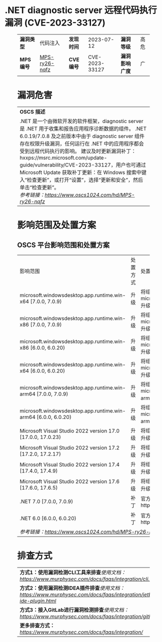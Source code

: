 # .NET diagnostic server 远程代码执行漏洞 (CVE-2023-33127)
<figure class="wp-block-table">
    <table>
        <tbody>
        <tr>
            <td><strong>漏洞类型</strong></td>
            <td>代码注入</td>
            <td><strong>发现时间</strong></td>
            <td>2023-07-12</td>
            <td><strong>漏洞等级</strong></td>
            <td>高危</td>
        </tr>
        <tr>
            <td><strong>MPS编号</strong></td>
            <td><a href="https://www.oscs1024.com/hd/MPS-ry26-nqfz">MPS-ry26-nqfz</a></td>
            <td><strong>CVE编号</strong></td>
            <td>CVE-2023-33127</td>
            <td><strong>漏洞影响广度</strong></td>
            <td>广</td>
        </tr>
        </tbody>
    </table>
</figure>


<figure class="wp-block-table">
    <h1 class="wp-block-heading">漏洞危害</h1>
    <table>
        <tbody>
        <tr>
            <td><strong>OSCS 描述</strong></td>
        </tr>
        <tr>
            <td>.NET 是一个由微软开发的软件框架，diagnostic server 是 .NET 用于收集和报告应用程序诊断数据的组件。
.NET 6.0.19/7.0.8 及之前版本中由于 diagnostic server 组件存在权限升级漏洞，任何运行在 .NET 中的应用程序都会受到远程代码执行的影响。
建议及时更新漏洞补丁：hxxps://msrc.microsoft.com/update-guide/vulnerability/CVE-2023-33127，用户也可通过 Microsoft Update 获取补丁更新：在 Windows 搜索中键入“检查更新”，或打开“设置”，选择“更新和安全”，然后单击“检查更新”。<br><em>参考链接：<a
                    href="https://www.oscs1024.com/hd/MPS-ry26-nqfz">https://www.oscs1024.com/hd/MPS-ry26-nqfz</a></em>
            </td>
        </tr>
        </tbody>
    </table>
</figure>


<figure class="wp-block-table alignleft">
    <h1 class="wp-block-heading">影响范围及处置方案</h1>
    <h2 class="wp-block-heading"><strong>OSCS</strong> <strong>平台影响范围和处置方案</strong></h2>
    <table>
        <tbody>
        <tr>
            <td>影响范围</td>
            <td>处置方式</td>
            <td>处置方法</td>
        </tr>
        <tr><td rowspan="1">microsoft.windowsdesktop.app.runtime.win-x64 [7.0.0, 7.0.9)</td><td>升级</td><td>将组件 microsoft.windowsdesktop.app.runtime.win-x64 升级至 7.0.9 及以上版本</td></tr><tr><td rowspan="1">microsoft.windowsdesktop.app.runtime.win-x86 [7.0.0, 7.0.9)</td><td>升级</td><td>将组件 microsoft.windowsdesktop.app.runtime.win-x86 升级至 7.0.9 及以上版本</td></tr><tr><td rowspan="1">microsoft.windowsdesktop.app.runtime.win-x86 [6.0.0, 6.0.20)</td><td>升级</td><td>将组件 microsoft.windowsdesktop.app.runtime.win-x86 升级至 6.0.20 及以上版本</td></tr><tr><td rowspan="1">microsoft.windowsdesktop.app.runtime.win-x64 [6.0.0, 6.0.20)</td><td>升级</td><td>将组件 microsoft.windowsdesktop.app.runtime.win-x64 升级至 6.0.20 及以上版本</td></tr><tr><td rowspan="1">microsoft.windowsdesktop.app.runtime.win-arm64 [7.0.0, 7.0.9)</td><td>升级</td><td>将组件 microsoft.windowsdesktop.app.runtime.win-arm64 升级至 7.0.9 及以上版本</td></tr><tr><td rowspan="1">microsoft.windowsdesktop.app.runtime.win-arm64 [6.0.0, 6.0.20)</td><td>升级</td><td>将组件 microsoft.windowsdesktop.app.runtime.win-arm64 升级至 6.0.20 及以上版本</td></tr><tr><td rowspan="1">Microsoft Visual Studio 2022 version 17.0 [17.0.0, 17.0.23)</td><td>升级</td><td>将组件 Microsoft Visual Studio 2022 version 17.0 升级至 17.0.23 及以上版本</td></tr><tr><td rowspan="1">Microsoft Visual Studio 2022 version 17.2 [17.2.0, 17.2.17)</td><td>升级</td><td>将组件 Microsoft Visual Studio 2022 version 17.2 升级至 17.2.17 及以上版本</td></tr><tr><td rowspan="1">Microsoft Visual Studio 2022 version 17.4 [17.4.0, 17.4.9)</td><td>升级</td><td>将组件 Microsoft Visual Studio 2022 version 17.4 升级至 17.4.9 及以上版本</td></tr><tr><td rowspan="1">Microsoft Visual Studio 2022 version 17.6 [17.6.0, 17.6.5)</td><td>升级</td><td>将组件 Microsoft Visual Studio 2022 version 17.6 升级至 17.6.5 及以上版本</td></tr><tr><td rowspan="1">.NET 7.0 [7.0.0, 7.0.9)</td><td>补丁</td><td>官方已发布补丁：https://dotnet.microsoft.com/download/dotnet/7.0</td></tr><tr><td rowspan="1">.NET 6.0 [6.0.0, 6.0.20)</td><td>补丁</td><td>官方已发布补丁：https://dotnet.microsoft.com/download/dotnet/6.0</td></tr>
        <tr>
            <td colspan="3"><em>参考链接：</em><em><a
                    href="https://www.oscs1024.com/hd/MPS-ry26-nqfz">https://www.oscs1024.com/hd/MPS-ry26-nqfz</a></em></td>
        </tr>
        </tbody>
    </table>
</figure>


<figure class="wp-block-table">
    <h1 class="wp-block-heading">排查方式</h1>
    <table>
        <tbody>
        <tr>
            <td><strong>方式1：使用漏洞检测CLI工具来排查</strong><em>使用文档：<a
                    href="https://www.murphysec.com/docs/faqs/integration/cli.html">https://www.murphysec.com/docs/faqs/integration/cli.html</a></em>
            </td>
        </tr>
        <tr>
            <td><strong>方式2：使用漏洞检测IDEA插件排查</strong><em>使用文档：<a
                    href="https://www.murphysec.com/docs/faqs/integration/jetbrains-ide-plugin.html">https://www.murphysec.com/docs/faqs/integration/jetbrains-ide-plugin.html</a></em>
            </td>
        </tr>
        <tr>
            <td><strong>方式3：接入GitLab进行漏洞检测排查</strong><em>使用文档：<a
                    href="https://www.murphysec.com/docs/faqs/integration/gitlab.html">https://www.murphysec.com/docs/faqs/integration/gitlab.html</a></em>
            </td>
        </tr>
        <tr>
            <td><strong>更多排查方式：</strong><em><a
                    href="https://www.murphysec.com/docs/faqs/integration/">https://www.murphysec.com/docs/faqs/integration/</a></em>
            </td>
        </tr>
        </tbody>
    </table>
</figure>